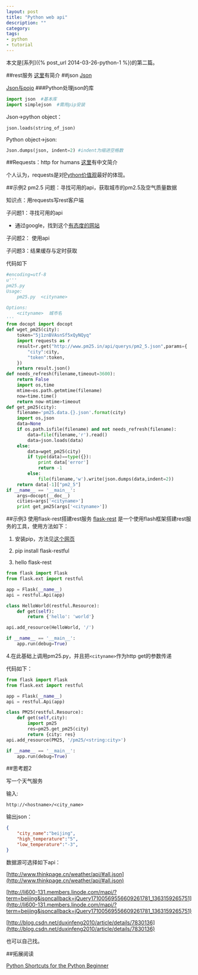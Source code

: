 ```yaml
---
layout: post
title: "Python web api"
description: ""
category: 
tags:
- python
- tutorial
---
```


本文是[系列]({% post_url 2014-03-26-python-1 %})的第二篇。

##rest服务
[这里](http://www.cnblogs.com/shanyou/archive/2012/05/12/2496959.html)有简介
##json
[Json](http://json.org/json-zh.html)

[Json与pojo](http://blog.csdn.net/kevonz/article/details/5111550)
###Python处理json的库

```python
import json  #基本库
import simplejson  #需用pip安装
```
Json->python object：

```python
json.loads(string_of_json)
```

Python object->json:

```python
Json.dumps(json, indent=2) #indent为缩进空格数 
```

##Requests：http for humans
[这里](http://cn.python-requests.org/en/latest/user/quickstart.html)有中文简介

个人认为，requests是对[Python价值观](http://cn.python-requests.org/en/latest/user/intro.html#id2)最好的体现。

##示例2 pm2.5
问题：寻找可用的api，获取城市的pm2.5及空气质量数据

知识点：用requests写rest客户端

子问题1：寻找可用的api

- 通过google，找到这个[有态度的网站](http://www.pm25.in/api_doc)

子问题2： 使用api

子问题3：结果缓存与定时获取

代码如下

```python
#encoding=utf-8
u'''
pm25.py
Usage:
	pm25.py  <cityname>

Options:
	<cityname>  城市名
'''
from docopt import docopt
def wget_pm25(city):
	token="5j1znBVAsnSf5xQyNQyq"
	import requests as r
	result=r.get("http://www.pm25.in/api/querys/pm2_5.json",params={
		"city":city,
		"token":token,
	})
	return result.json()
def needs_refresh(filename,timeout=3600):
	return False
	import os,time
	mtime=os.path.getmtime(filename)
	now=time.time()
	return now-mtime>timeout
def get_pm25(city):
	filename='pm25.data.{}.json'.format(city)
	import os,json
	data=None
	if os.path.isfile(filename) and not needs_refresh(filename):
		data=file(filename,'r').read()
		data=json.loads(data)
	else:
		data=wget_pm25(city)
		if type(data)==type({}):
			print data['error']
			return -1
		else:
			file(filename,'w').write(json.dumps(data,indent=2))
	return data[-1]["pm2_5"]
if __name__ == '__main__':
	args=docopt(__doc__)
	cities=args['<cityname>']
	print get_pm25(args['<cityname>'])
```

##示例3 使用flask-rest搭建rest服务
[flask-rest](http://flask-restful.readthedocs.org/en/latest/)
是一个使用flash框架搭建rest服务的工具，使用方法如下：

1. 安装pip，方法见[这个网页](http://www.pip-installer.org/en/latest/installing.html#python-os-support)

2. pip  install  flask-restful
3. hello flask-rest

```python
from flask import Flask
from flask.ext import restful

app = Flask(__name__)
api = restful.Api(app)

class HelloWorld(restful.Resource):
    def get(self):
        return {'hello': 'world'}

api.add_resource(HelloWorld, '/')

if __name__ == '__main__':
    app.run(debug=True)
```

4.在此基础上调用pm25.py，并且把`<cityname>`作为http get的参数传递

代码如下：

```python
from flask import Flask
from flask.ext import restful

app = Flask(__name__)
api = restful.Api(app)

class PM25(restful.Resource):
    def get(self,city):
    	import pm25
    	res=pm25.get_pm25(city)
        return {city: res}
api.add_resource(PM25, '/pm25/<string:city>')

if __name__ == '__main__':
    app.run(debug=True)
```

##思考题2

写一个天气服务

输入: 

`http://<hostname>/<city_name>`

输出json：

```json
{
	"city_name":"beijing", 
	"high_temperature":"5",
	"low_temperature":"-3",
}
```
数据源可选择如下api：

[http://www.thinkpage.cn/weather/api/#all.json](http://www.thinkpage.cn/weather/api/#all.json)

[http://li600-131.members.linode.com/mapi/?term=beijing&jsoncallback=jQuery17100569556609261781_1363159265751](http://li600-131.members.linode.com/mapi/?term=beijing&jsoncallback=jQuery17100569556609261781_1363159265751)

[http://blog.csdn.net/duxinfeng2010/article/details/7830136](http://blog.csdn.net/duxinfeng2010/article/details/7830136)

也可以自己找。

##拓展阅读

[Python Shortcuts for the Python Beginner](http://maxburstein.com/blog/python-shortcuts-for-the-python-beginner/)